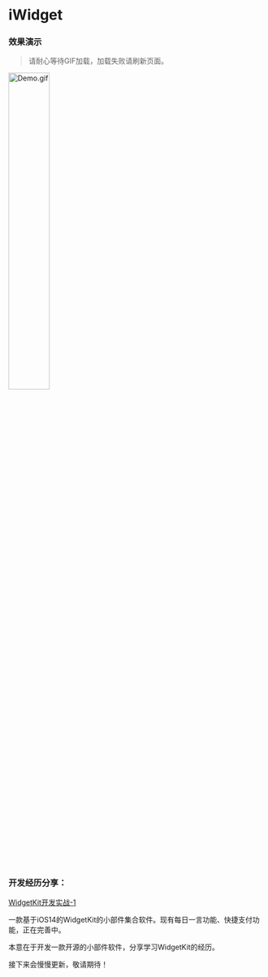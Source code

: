 #  iWidget
### 效果演示
> 请耐心等待GIF加载，加载失败请刷新页面。

<img width="40%" src="https://s1.ax1x.com/2020/06/27/N66AAO.gif" alt="Demo.gif" border="0" />

### 开发经历分享：

[WidgetKit开发实战-1](https://juejin.im/post/5ef41fd86fb9a07ea10bb8ec)

一款基于iOS14的WidgetKit的小部件集合软件。现有每日一言功能、快捷支付功能，正在完善中。

本意在于开发一款开源的小部件软件，分享学习WidgetKit的经历。

接下来会慢慢更新，敬请期待！
